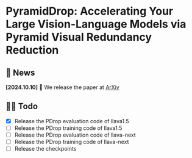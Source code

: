 # PyramidDrop: Accelerating Your Large Vision-Language Models via Pyramid Visual Redundancy Reduction

## 🎯 News

**[2024.10.10]** 🚀 We release the paper at [ArXiv]()

## 👨‍💻 Todo

- [x] Release the PDrop evaluation code of llava1.5
- [ ] Release the PDrop training code of llava1.5
- [ ] Release the PDrop evaluation code of llava-next
- [ ] Release the PDrop training code of llava-next
- [ ] Release the checkpoints 